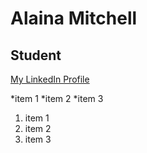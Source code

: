 # Alaina Mitchell

## Student

[My LinkedIn Profile](https://www.linkedin.com/in/alaina-mitchell/)

*item 1
*item 2
*item 3

1. item 1
2. item 2
3. item 3